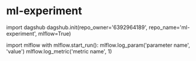 # ml-experiment
import dagshub
dagshub.init(repo_owner='6392964189', repo_name='ml-experiment', mlflow=True)

import mlflow
with mlflow.start_run():
  mlflow.log_param('parameter name', 'value')
  mlflow.log_metric('metric name', 1)
